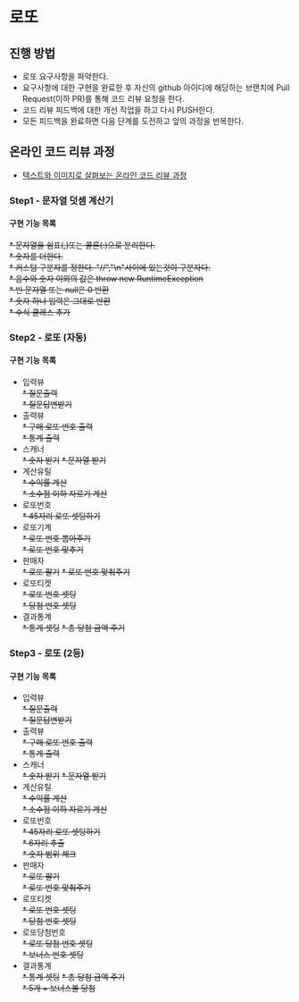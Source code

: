 # 로또
## 진행 방법
* 로또 요구사항을 파악한다.
* 요구사항에 대한 구현을 완료한 후 자신의 github 아이디에 해당하는 브랜치에 Pull Request(이하 PR)를 통해 코드 리뷰 요청을 한다.
* 코드 리뷰 피드백에 대한 개선 작업을 하고 다시 PUSH한다.
* 모든 피드백을 완료하면 다음 단계를 도전하고 앞의 과정을 반복한다.

## 온라인 코드 리뷰 과정
* [텍스트와 이미지로 살펴보는 온라인 코드 리뷰 과정](https://github.com/next-step/nextstep-docs/tree/master/codereview)

### Step1 - 문자열 덧셈 계산기
#### 구현 기능 목록
~~* 문자열을 쉼표(,)또는 콜론(:)으로 분리한다.~~  
~~* 숫자를 더한다.~~  
~~* 커스텀 구분자를 정한다. "//","\n"사이에 있는것이 구분자다.~~  
~~* 음수와 숫자 이외의 값은 throw new RuntimeException~~   
~~* 빈 문자열 또는 null은 0 반환~~  
~~* 숫자 하나 입력은 그대로 반환~~  
~~* 수식 클래스 추가~~  

### Step2 - 로또 (자동)
#### 구현 기능 목록
* 입력뷰   
    ~~* 질문출력~~  
    ~~* 질문답변받기~~    
* 출력뷰   
    ~~* 구매 로또 번호 출력~~   
    ~~* 통계 출력~~ 
* 스캐너   
    ~~* 숫자 받기~~ 
    ~~* 문자열 받기~~    
* 계산유틸  
    ~~* 수익률 계산~~    
    ~~* 소수점 이하 자르기 계산~~ 
* 로또번호  
    ~~* 45자리 로또 셋팅하기~~  
* 로또기계  
    ~~* 로또 번호 뽑아주기~~    
    ~~* 로또 번호 맞추기~~ 
* 판매자   
    ~~* 로또 팔기~~ 
    ~~* 로또 번호 맞춰주기~~    
* 로또티켓  
    ~~* 로또 번호 셋팅~~  
    ~~* 당첨 번호 셋팅~~  
* 결과통계  
    ~~* 통계 셋팅~~ 
    ~~* 총 당첨 금액 주기~~    
 
### Step3 - 로또 (2등)
#### 구현 기능 목록    
* 입력뷰   
    ~~* 질문출력~~  
    ~~* 질문답변받기~~    
* 출력뷰   
    ~~* 구매 로또 번호 출력~~   
    ~~* 통계 출력~~ 
* 스캐너   
    ~~* 숫자 받기~~ 
    ~~* 문자열 받기~~    
* 계산유틸  
    ~~* 수익률 계산~~    
    ~~* 소수점 이하 자르기 계산~~ 
* 로또번호  
    ~~* 45자리 로또 셋팅하기~~  
    ~~* 6자리 추출~~  
    ~~* 숫자 범위 체크~~ 
* 판매자   
    ~~* 로또 팔기~~     
    ~~* 로또 번호 맞춰주기~~    
* 로또티켓  
    ~~* 로또 번호 셋팅~~  
    ~~* 당첨 번호 셋팅~~
* 로또당첨번호  
    ~~* 로또 당첨 번호 셋팅~~  
    ~~* 보너스 번호 셋팅~~    
* 결과통계  
    ~~* 통계 셋팅~~ 
    ~~* 총 당첨 금액 주기~~    
    ~~* 5개 + 보너스볼 당첨~~  